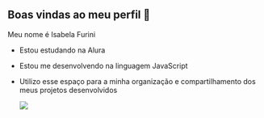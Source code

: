 ## Boas vindas ao meu perfil 🫶

Meu nome é Isabela Furini 

- Estou estudando na Alura
- Estou me desenvolvendo na linguagem JavaScript
- Utilizo esse espaço para a minha organização e compartilhamento dos meus projetos desenvolvidos

  ![](https://media1.tenor.com/m/PBjO9P69uN0AAAAC/happy-dance.gif)
